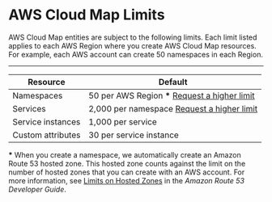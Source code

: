 # AWS Cloud Map Limits<a name="cloud-map-limits"></a>

AWS Cloud Map entities are subject to the following limits\. Each limit listed applies to each AWS Region where you create AWS Cloud Map resources\. For example, each AWS account can create 50 namespaces in each Region\.


****  

| Resource | Default | 
| --- | --- | 
| Namespaces | 50 per AWS Region **\*** [Request a higher limit](https://console.aws.amazon.com/support/home?region=us-west-2#/case/create?issueType=service-limit-increase)  | 
| Services | 2,000 per namespace [Request a higher limit](https://console.aws.amazon.com/support/home?region=us-west-2#/case/create?issueType=service-limit-increase)  | 
| Service instances | 1,000 per service | 
| Custom attributes | 30 per service instance | 

**\*** When you create a namespace, we automatically create an Amazon Route 53 hosted zone\. This hosted zone counts against the limit on the number of hosted zones that you can create with an AWS account\. For more information, see [Limits on Hosted Zones](https://docs.aws.amazon.com/Route53/latest/DeveloperGuide/DNSLimitations.html#limits-api-entities-hosted-zones) in the *Amazon Route 53 Developer Guide*\.